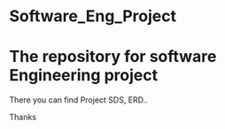 Software_Eng_Project
====================

The repository for software Engineering project
===============================================

There you can find Project SDS, ERD.. 

Thanks
